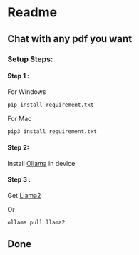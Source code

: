 # Readme

## Chat with any pdf you want

### Setup Steps:

#### Step 1 :&#x20;

For Windows

```python
pip install requirement.txt
```

For Mac

```python
pip3 install requirement.txt
```

#### Step 2:

Install [Ollama](https://ollama.com/) in device

#### Step 3 :&#x20;

Get [Llama2](https://ollama.com/library/llama2)

Or

```bsl
ollama pull llama2
```

## Done

